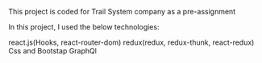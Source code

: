 This project is coded for Trail System company as a pre-assignment


In this project, I used the below technologies:

react.js(Hooks, react-router-dom)
redux(redux, redux-thunk, react-redux)
Css and Bootstap 
GraphQl